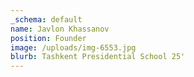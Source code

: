 ```yaml
---
_schema: default
name: Javlon Khassanov
position: Founder
image: /uploads/img-6553.jpg
blurb: Tashkent Presidential School 25'
---
```

